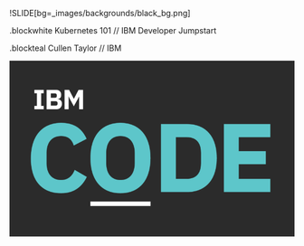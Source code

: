 !SLIDE[bg=_images/backgrounds/black_bg.png]

.blockwhite Kubernetes 101 // IBM Developer Jumpstart

.blockteal Cullen Taylor // IBM

![IBM Code Logo](../_images/ibm_code_big.png)
